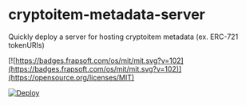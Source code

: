 # cryptoitem-metadata-server
Quickly deploy a server for hosting cryptoitem metadata (ex. ERC-721 tokenURIs)

[![https://badges.frapsoft.com/os/mit/mit.svg?v=102](https://badges.frapsoft.com/os/mit/mit.svg?v=102)](https://opensource.org/licenses/MIT)

[![Deploy](https://www.herokucdn.com/deploy/button.svg)](https://heroku.com/deploy)

